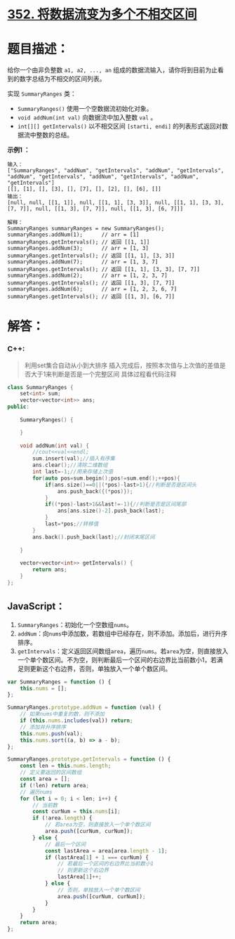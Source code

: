 # [352. 将数据流变为多个不相交区间](https://leetcode-cn.com/problems/data-stream-as-disjoint-intervals/)

# 题目描述：

给你一个由非负整数 `a1, a2, ..., an` 组成的数据流输入，请你将到目前为止看到的数字总结为不相交的区间列表。

实现 `SummaryRanges` 类：

- `SummaryRanges()` 使用一个空数据流初始化对象。
- `void addNum(int val)` 向数据流中加入整数 `val` 。
- `int[][] getIntervals()` 以不相交区间 `[starti, endi]` 的列表形式返回对数据流中整数的总结。



**示例1 ：**

```
输入：
["SummaryRanges", "addNum", "getIntervals", "addNum", "getIntervals", "addNum", "getIntervals", "addNum", "getIntervals", "addNum", "getIntervals"]
[[], [1], [], [3], [], [7], [], [2], [], [6], []]
输出：
[null, null, [[1, 1]], null, [[1, 1], [3, 3]], null, [[1, 1], [3, 3], [7, 7]], null, [[1, 3], [7, 7]], null, [[1, 3], [6, 7]]]

解释：
SummaryRanges summaryRanges = new SummaryRanges();
summaryRanges.addNum(1);      // arr = [1]
summaryRanges.getIntervals(); // 返回 [[1, 1]]
summaryRanges.addNum(3);      // arr = [1, 3]
summaryRanges.getIntervals(); // 返回 [[1, 1], [3, 3]]
summaryRanges.addNum(7);      // arr = [1, 3, 7]
summaryRanges.getIntervals(); // 返回 [[1, 1], [3, 3], [7, 7]]
summaryRanges.addNum(2);      // arr = [1, 2, 3, 7]
summaryRanges.getIntervals(); // 返回 [[1, 3], [7, 7]]
summaryRanges.addNum(6);      // arr = [1, 2, 3, 6, 7]
summaryRanges.getIntervals(); // 返回 [[1, 3], [6, 7]]
```



# 解答：

### C++:

> 利用set集合自动从小到大排序
> 插入完成后，按照本次值与上次值的差值是否大于1来判断是否是一个完整区间
> 具体过程看代码注释

```C++
class SummaryRanges {
    set<int> sum;
    vector<vector<int>> ans;
public:
    
    SummaryRanges() {

    }
    
    void addNum(int val) {
        //cout<<val<<endl;
        sum.insert(val);//插入有序集
        ans.clear();//清除二维数组
        int last=-1;//用来存储上次值
        for(auto pos=sum.begin();pos!=sum.end();++pos){
            if(ans.size()==0||(*pos)-last>1){//判断是否是区间头
                ans.push_back({(*pos)});
            }
            if((*pos)-last>1&&last!=-1){//判断是否是区间尾部
                ans[ans.size()-2].push_back(last);
            }
            last=*pos;//转移值
        }
        ans.back().push_back(last);//封闭末尾区间
        
    }
    
    vector<vector<int>> getIntervals() {
        return ans;
    }
};
```



## JavaScript：

1. `SummaryRanges`：初始化一个空数组`nums`。
2. `addNum`：向`nums`中添加数，若数组中已经存在，则不添加。添加后，进行升序排序。
3. `getIntervals`：定义返回区间数组`area`，遍历`nums`。若`area`为空，则直接放入一个单个数区间。不为空，则判断最后一个区间的右边界比当前数小1，若满足则更新这个右边界，否则，单独放入一个单个数区间。

```javascript
var SummaryRanges = function () {
    this.nums = [];
};

SummaryRanges.prototype.addNum = function (val) {
    // 如果nums中重复的数，则不添加
    if (this.nums.includes(val)) return;
    // 添加并升序排序
    this.nums.push(val);
    this.nums.sort((a, b) => a - b);
};

SummaryRanges.prototype.getIntervals = function () {
    const len = this.nums.length;
    // 定义要返回的区间数组
    const area = [];
    if (!len) return area;
    // 遍历nums
    for (let i = 0; i < len; i++) {
        // 当前数
        const curNum = this.nums[i];
        if (!area.length) {
            // 若area为空，则直接放入一个单个数区间
            area.push([curNum, curNum]);
        } else {
            // 最后一个区间
            const lastArea = area[area.length - 1];
            if (lastArea[1] + 1 === curNum) {
                // 若最后一个区间的右边界比当前数小1
                // 则更新这个右边界
                lastArea[1]++;
            } else {
                // 否则，单独放入一个单个数区间
                area.push([curNum, curNum]);
            }
        }
    }
    return area;
};
```

